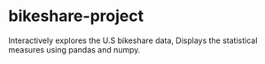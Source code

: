 # bikeshare-project
Interactively explores the U.S bikeshare data, Displays the statistical measures using pandas and numpy.
